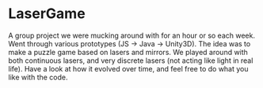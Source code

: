 LaserGame
=========
A group project we were mucking around with for an hour or so each week. Went through various prototypes (JS -> Java -> Unity3D).
The idea was to make a puzzle game based on lasers and mirrors. We played around with both continuous lasers, and very discrete lasers (not acting like light in real life).
Have a look at how it evolved over time, and feel free to do what you like with the code.
